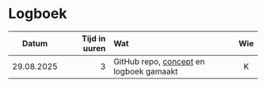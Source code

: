 # Logboek
|Datum|Tijd in uuren|Wat|Wie|
|:-:|-:|:-|:-:|
|29.08.2025|3|GitHub repo, [concept](docs/concept.md) en logboek gamaakt|K|
